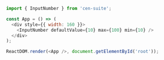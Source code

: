 <!--start-code-->

```js
import { InputNumber } from 'cen-suite';

const App = () => (
  <div style={{ width: 160 }}>
    <InputNumber defaultValue={10} max={100} min={10} />
  </div>
);

ReactDOM.render(<App />, document.getElementById('root'));
```

<!--end-code-->
